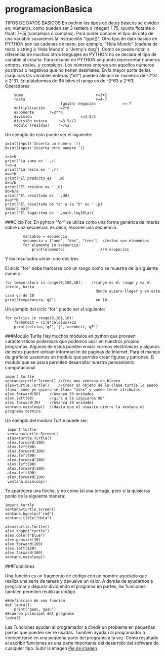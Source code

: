 # programacionBasica 
TIPOS DE DATOS BASICOS
En python los tipos de datos básicos se dividen en, números, como pueden ser 3 (entero ó integer) 1.75, (punto flotante ó float) 7+5j (complejos ó complex).
Para poder conocer el tipo de dato de una variable susaremos la instrucción "type()".
Otro tipo de dato basico en PYTHON son las cadenas de texto, por ejemplo, "Hola Mundo" (cadena de texto o string ó 'Hola Mundo' ó "Jenny's dog").
Como se puede notar a diferencia de muchos otros lenguajes en PYTHON no se declara el tipo de variable al crearla.
Para resumir en PYTHON se puede reprecentar números enteros, reales, y complejos. Los números enteros son aquellos números positívos o negatívos que no tienen desimales. En la mayor parte de las maquinas las variables enteras ("int") pueden almacrnar números de -2^31 a 2^31. En plataformas de 64 bites el rango es de -2^63 a 2^63.
Operadores:

		suma                                 r=3+2
		resta	                             r=4-7
                             (guión) negación            r=-7
		multiplicación		r=2*6
		exponente		r=2**6
		división		              r=3.5/2
		división entera		r=3.5//2
		modulo (residuo)	r=7%2

Un ejemplo de esto puede ser el siguiente:

    a=int(input('Incerta un numero '))   
    b=int(input('Incerta otro numero '))

    s=a+b   
    print('La suma es ' ,s)    
    r=b-a   
    print('La resta es ' ,r)    
    m=a*b   
    print('El producto es ' ,m)   
    d=a/b   
    print('El residuo es ' ,d)   
    dd=b/a
    print('El resultado es ' ,dd)    
    p=a**b   
    print('El resultado de "a" a la "b" es ' ,p)   
    import math    
    print('El logaritmo es ' ,math.log10(a))
###Ciclo For.
En pyhton "for" se utiliza como una forma genérica de interés sobre una secuencia, es decir, recorrer una secuencia.

            variable = secuencia  
            secuencia = ["uno", "dos", "tres"]  //estos son elementos
            for elemento in secuencia:
                print(elemento)                //4 esopacios 
Y los resultados serán:
           uno
           dos
           tres
    
El siclo "for" debe marcarse con un rango como se muestra de la siguiente manera:

    for temperatura in range(0,100,10):    //range es el rango y va el inicio, hasta
                                             donde quiero llegar y en este caso va de 10
    print(temperatura,'gC')                  en 10.

Un ejemplo del ciclo "for" puede ser el siguiente:

    for celcius in range(0,101,10):
        farenheit = (1.8*celcius)+32
        print(celcius,'gC','|',farenheit,'gF')
###Modulo Turlte 
Hay muchos módulos en python que proveen características poderosas que podemos usar en nuestros propios programas. Algunos de estos pueden enviar correos electrónicos y algunos de estos pueden extraer información de paginas de Internet. Para el manejo de gráficos usaremos un modulo que permite crear figuras y patrones. El modulo que se usara permiten desarrollar nuestro pensamiento computacional.

      
    import turtle
    ventana=turtle.Screen()	//Crea una ventana en blanco			
    alex=turtle.Turtle()	//Crear un objeto de la clase turtle lo puedo llamar como yo quiera se llama "alex" y puede tener atributos
    alex.forward(50)	//Avanza 50 unidades
    alex.left(90)		//gira a la izquierda 90°
    alex.forward(30)	//Avanza 30 unidades
    ventana.mainloop()	//Hasta que el usuario cierra la ventana el programa termina

Un ejemplo del modulo Turtle puede ser:

     import turtle
     ventana=turtle.Screen()
     alex=turtle.Turtle()
     alex.forward(100)
     alex.left(90)
     alex.forward(100)
     alex.left(90)
     alex.forward(100)
     alex.left(90)
     alex.forward(100)
     alex.left(90)
     alex.forward(100)
     ventana.mainloop()

Te aparecera una flecha, y no como tal una tortuga, pero si la quisieras ponlo de la siguiente manera:

    import turtle
    ventana=turtle.Screen()
    ventana.bgcolor('red')
    ventana.title("Hola")

    alex=turtle.Turtle()
    alex.shape("turtle")
    alex.color("blue")
    alex.pensize(10)
    alex.forward(100)
    alex.left(120)
    alex.forward(100)
    ventana.mainloop() 
###Funciónes 

Una función es un fragmento de código con un nombre asociado que realiza una serie de tareas y devuelve un valor. A demás de ayudarnos a programar y depurar dividiendo el programa en partes, las funciones también permiten reutilizar código.
     
	##definicion de una funcion
	def ladra():
	    print('guau, guau')
	##cuerpo principal del programa
	ladra()
Las Funciones ayudan al programador a dividir un problema en pequeñas piezas que pueden ser re usadas. También ayudan al programador a concentrarse en una pequeña parte del programa a la vez. Como resultado el escribir funciones es una parte importante del desarrollo del software de cualquier tipo. 
Subir la imagen
[Pie de imagen](/imagenes/zadingOptions.png)

